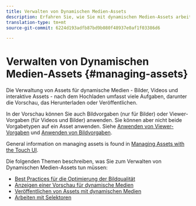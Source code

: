 ```yaml
---
title: Verwalten von Dynamischen Medien-Assets
description: Erfahren Sie, wie Sie mit dynamischen Medien-Assets arbeiten können
translation-type: tm+mt
source-git-commit: 6224d193adfb87bd9b080f48937e0af1f03386d6

---
```



# Verwalten von Dynamischen Medien-Assets {#managing-assets}

Die Verwaltung von Assets für dynamische Medien - Bilder, Videos und interaktive Assets - nach dem Hochladen umfasst viele Aufgaben, darunter die Vorschau, das Herunterladen oder Veröffentlichen.

In der Vorschau können Sie auch Bildvorgaben (nur für Bilder) oder Viewer-Vorgaben (für Videos und Bilder) anwenden. Sie können aber nicht beide Vorgabetypen auf ein Asset anwenden. Siehe [Anwenden von Viewer-Vorgaben](viewer-presets.md) und [Anwenden von Bildvorgaben](image-presets.md).

General information on managing assets is found in [Managing Assets with the Touch UI](/help/assets/manage-digital-assets.md).

Die folgenden Themen beschreiben, was Sie zum Verwalten von Dynamischen Medien-Assets tun müssen:

* [Best Practices für die Optimierung der Bildqualität](best-practices-for-optimizing-the-quality-of-your-images.md)
* [Anzeigen einer Vorschau für dynamische Medien](previewing-assets.md)
* [Veröffentlichen von Assets mit dynamischen Medien](publishing-dynamicmedia-assets.md)
* [Arbeiten mit Selektoren](working-with-selectors.md)

